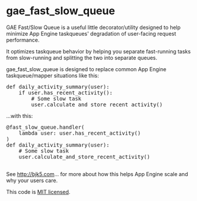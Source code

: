 # gae_fast_slow_queue

GAE Fast/Slow Queue is a useful little decorator/utility designed to help
minimize App Engine taskqueues' degradation of user-facing request performance.

It optimizes taskqueue behavior by helping you separate fast-running tasks from
slow-running and splitting the two into separate queues.

gae_fast_slow_queue is designed to replace common App Engine taskqueue/mapper situations like this:

<pre>
def daily_activity_summary(user):
    if user.has_recent_activity():
        # Some slow task
        user.calculate_and_store_recent_activity()
</pre>

...with this:

<pre>
@fast_slow_queue.handler(
    lambda user: user.has_recent_activity()
)
def daily_activity_summary(user):
    # Some slow task
    user.calculate_and_store_recent_activity()

</pre>

See http://bjk5.com... for more about how this helps App Engine scale and why your users care.

This code is [MIT licensed](http://en.wikipedia.org/wiki/MIT_License).
